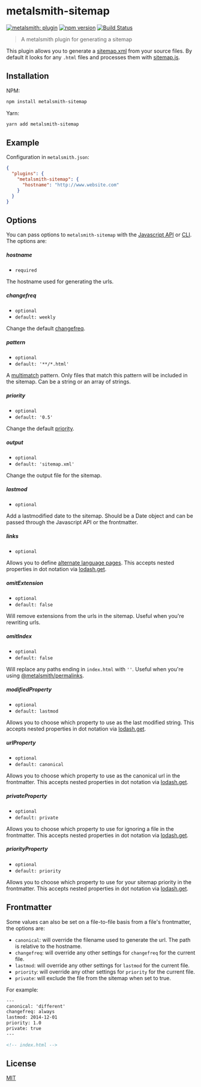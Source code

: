 # metalsmith-sitemap

[![metalsmith: plugin][metalsmith-badge]][metalsmith-url]
[![npm version][npm-badge]][npm-url]
[![Build Status][travis-badge]][travis-url]

> A metalsmith plugin for generating a sitemap

This plugin allows you to generate a [sitemap.xml](http://www.sitemaps.org/protocol.html) from your source files. By default it looks for any `.html` files and processes them with [sitemap.js](https://github.com/ekalinin/sitemap.js).

## Installation

NPM:

```bash
npm install metalsmith-sitemap
```

Yarn:

```bash
yarn add metalsmith-sitemap
```

## Example

Configuration in `metalsmith.json`:

```json
{
  "plugins": {
    "metalsmith-sitemap": {
      "hostname": "http://www.website.com"
    }
  }
}
```

## Options

You can pass options to `metalsmith-sitemap` with the [Javascript API](https://github.com/segmentio/metalsmith#api) or [CLI](https://github.com/segmentio/metalsmith#cli). The options are:

##### hostname

- `required`

The hostname used for generating the urls.

##### changefreq

- `optional`
- `default: weekly`

Change the default [changefreq](http://www.sitemaps.org/protocol.html).

##### pattern

- `optional`
- `default: '**/*.html'`

A [multimatch](https://github.com/sindresorhus/multimatch) pattern. Only files that match this pattern will be included in the sitemap. Can be a string or an array of strings.

##### priority

- `optional`
- `default: '0.5'`

Change the default [priority](http://www.sitemaps.org/protocol.html).

##### output

- `optional`
- `default: 'sitemap.xml'`

Change the output file for the sitemap.

##### lastmod

- `optional`

Add a lastmodified date to the sitemap. Should be a Date object and can be passed through the Javascript API or the frontmatter.

##### links

- `optional`

Allows you to define [alternate language pages](https://github.com/ekalinin/sitemap.js/blob/6.4.0/api.md#sitemap-item-options). This accepts nested properties in dot notation via [lodash.get](https://lodash.com/docs#get).

##### omitExtension

- `optional`
- `default: false`

Will remove extensions from the urls in the sitemap. Useful when you're rewriting urls.

##### omitIndex

- `optional`
- `default: false`

Will replace any paths ending in `index.html` with `''`. Useful when you're using [@metalsmith/permalinks](https://github.com/metalsmith/permalinks).

##### modifiedProperty

- `optional`
- `default: lastmod`

Allows you to choose which property to use as the last modified string. This accepts nested properties in dot notation via [lodash.get](https://lodash.com/docs#get).

##### urlProperty

- `optional`
- `default: canonical`

Allows you to choose which property to use as the canonical url in the frontmatter. This accepts nested properties in dot notation via [lodash.get](https://lodash.com/docs#get).

##### privateProperty

- `optional`
- `default: private`

Allows you to choose which property to use for ignoring a file in the frontmatter. This accepts nested properties in dot notation via [lodash.get](https://lodash.com/docs#get).

##### priorityProperty

- `optional`
- `default: priority`

Allows you to choose which property to use for your sitemap priority in the frontmatter. This accepts nested properties in dot notation via [lodash.get](https://lodash.com/docs#get).

## Frontmatter

Some values can also be set on a file-to-file basis from a file's frontmatter, the options are:

- `canonical`: will override the filename used to generate the url. The path is relative to the hostname.
- `changefreq`: will override any other settings for `changefreq` for the current file.
- `lastmod`: will override any other settings for `lastmod` for the current file.
- `priority`: will override any other settings for `priority` for the current file.
- `private`: will exclude the file from the sitemap when set to true.

For example:

```html
---
canonical: 'different'
changefreq: always
lastmod: 2014-12-01
priority: 1.0
private: true
---

<!-- index.html -->
```

## License

[MIT](./LICENSE)

[npm-badge]: https://img.shields.io/npm/v/metalsmith-sitemap.svg
[npm-url]: https://www.npmjs.com/package/metalsmith-sitemap
[travis-badge]: https://travis-ci.org/ExtraHop/metalsmith-sitemap.svg?branch=master
[travis-url]: https://travis-ci.org/ExtraHop/metalsmith-sitemap
[metalsmith-badge]: https://img.shields.io/badge/metalsmith-plugin-mediumgreen.svg?longCache=true
[metalsmith-url]: https://metalsmith.io
